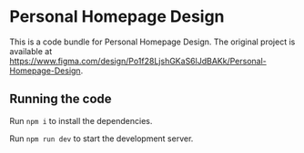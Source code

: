 
  # Personal Homepage Design

  This is a code bundle for Personal Homepage Design. The original project is available at https://www.figma.com/design/Po1f28LjshGKaS6lJdBAKk/Personal-Homepage-Design.

  ## Running the code

  Run `npm i` to install the dependencies.

  Run `npm run dev` to start the development server.
  